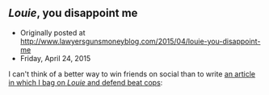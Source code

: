## <em>Louie</em>, you disappoint me

 * Originally posted at http://www.lawyersgunsmoneyblog.com/2015/04/louie-you-disappoint-me
 * Friday, April 24, 2015

I can't think of a better way to win friends on social than to write [an article in which I bag on _Louie_ and defend beat cops](http://www.salon.com/2015/04/24/louie\_you\_disappoint\_me\_yet\_another\_bumbling\_cop\_stumbles\_into\_a\_smart\_tv\_show/):